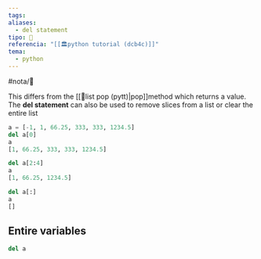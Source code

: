 ```yaml
---
tags: 
aliases:
  - del statement
tipo: 📑
referencia: "[[🏛️python tutorial (dcb4c)]]"
tema:
  - python
---
```


#nota/📑


This differs from the  [[📑list pop (pytt)|pop]]method which returns a value. The  __del statement__ can also be used to remove slices from a list or clear the entire list

```python
a = [-1, 1, 66.25, 333, 333, 1234.5]
del a[0]
a
[1, 66.25, 333, 333, 1234.5]

del a[2:4]
a
[1, 66.25, 1234.5]

del a[:]
a
[]
```


 ##   Entire variables 
 
```python
del a
```
